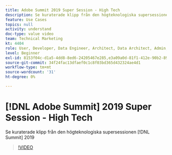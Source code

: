 ```yaml
---
title: Adobe Summit 2019 Super Session - High Tech
description: Se kuraterade klipp från den högteknologiska supersessionen på Summit 2019
feature: Use Cases
topics: null
activity: understand
doc-type: value video
team: Technical Marketing
kt: 4404
role: User, Developer, Data Engineer, Architect, Data Architect, Admin, Leader
level: Beginner
exl-id: 8153f04c-d1a5-4dd8-8ed6-24205467e285,e3a09a0d-81f1-412e-90b2-89161f8dd9e3
source-git-commit: 34f24fac13dfaef0c1c8f03bd365d432324ae4d1
workflow-type: tm+mt
source-wordcount: '31'
ht-degree: 0%

---
```


# [!DNL Adobe Summit] 2019 Super Session - High Tech

Se kuraterade klipp från den högteknologiska supersessionen [!DNL Summit] 2019

>[!VIDEO](https://video.tv.adobe.com/v/30548/?quality=12)
